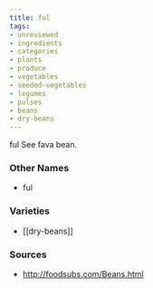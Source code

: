 ```yaml
---
title: ful
tags:
- unreviewed
- ingredients
- categories
- plants
- produce
- vegetables
- seeded-vegetables
- legumes
- pulses
- beans
- dry-beans
---
```

ful See fava bean.

### Other Names

* ful

### Varieties

* [[dry-beans]]

### Sources
* http://foodsubs.com/Beans.html
